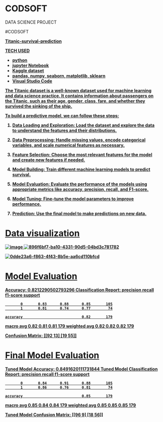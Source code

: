 # CODSOFT
DATA SCIENCE PROJECT

#CODSOFT

<B><head><u>Titanic-survival-prediction<u></head><br>

<b>TECH USED<b>
- python
- jupyter Notebook
- Kaggle dataset
- pandas, numpy, seaborn, matplotlib, sklearn
- Visual Studio Code

The Titanic dataset is a well-known dataset used for machine learning and data science practice. It contains information about passengers on the Titanic, such as their age, gender, class, fare, and whether they survived the sinking of the ship.

To build a predictive model, we can follow these steps:

   1. Data Loading and Exploration: 
        Load the dataset and explore the data to understand the features and their distributions.

   2. Data Preprocessing: 
        Handle missing values, encode categorical variables, and scale numerical features as necessary.

   3. Feature Selection: 
        Choose the most relevant features for the model and create new features if needed.

   4. Model Building: 
        Train different machine learning models to predict survival.

   5. Model Evaluation: 
        Evaluate the performance of the models using appropriate metrics like accuracy, precision, recall, and F1-score.

   6. Model Tuning: 
        Fine-tune the model parameters to improve performance.

   7. Prediction: 
        Use the final model to make predictions on new data.



# Data visualization
![image](https://github.com/user-attachments/assets/45e2de05-dde4-431f-923c-a22013a235d4)
![896f6bf7-ba10-4331-90d5-04bd3c781782](https://github.com/user-attachments/assets/78fb05d5-9dd8-42d8-ae19-050494457bb9)

![0dde23a6-f863-4f43-8b5e-aa6cd110bfcd](https://github.com/user-attachments/assets/afb1fdb3-0917-4a86-aa04-e937de5a0428)

# Model Evaluation

Accuracy: 0.8212290502793296
Classification Report:
               precision    recall  f1-score   support

           0       0.83      0.88      0.85       105
           1       0.81      0.74      0.77        74

    accuracy                           0.82       179
   macro avg       0.82      0.81      0.81       179
weighted avg       0.82      0.82      0.82       179

Confusion Matrix:
 [[92 13]
 [19 55]]

# Final Model Evaluation

Tuned Model Accuracy: 0.8491620111731844
Tuned Model Classification Report:
               precision    recall  f1-score   support

           0       0.84      0.91      0.88       105
           1       0.86      0.76      0.81        74

    accuracy                           0.85       179
   macro avg       0.85      0.84      0.84       179
weighted avg       0.85      0.85      0.85       179

Tuned Model Confusion Matrix:
 [[96  9]
 [18 56]]
